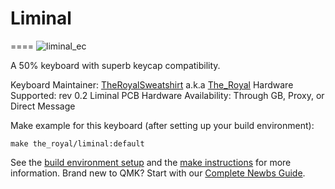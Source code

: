 # Liminal
====
![liminal_ec](https://i.imgur.com/9Xe7uEa.jpg)

A 50% keyboard with superb keycap compatibility.

Keyboard Maintainer: [TheRoyalSweatshirt](https://github.com/TheRoyalSweatshirt) a.k.a [The_Royal](https://reddit.com/u/The_Royal)
Hardware Supported: rev 0.2 Liminal PCB 
Hardware Availability: Through GB, Proxy, or Direct Message

Make example for this keyboard (after setting up your build environment):

    make the_royal/liminal:default

See the [build environment setup](https://docs.qmk.fm/#/getting_started_build_tools) and the [make instructions](https://docs.qmk.fm/#/getting_started_make_guide) for more information. Brand new to QMK? Start with our [Complete Newbs Guide](https://docs.qmk.fm/#/newbs).
